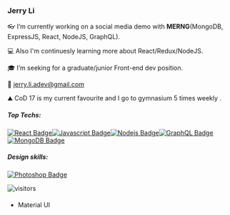 ### Jerry Li

👓 I’m currently working on a social media demo with **MERNG**(MongoDB, ExpressJS, React, NodeJS, GraphQL).

💻 Also I'm continuesly learning more about React/Redux/NodeJS.

🎓 I’m seeking for a graduate/junior Front-end dev position.

📩 jerry.li.adev@gmail.com

⛰️ CoD 17 is my current favourite and I go to gymnasium 5 times weekly .

##### Top Techs:

[![React Badge](https://img.shields.io/badge/-React-61DBFB?style=for-the-badge&labelColor=black&logo=react&logoColor=61DBFB)](#)[![Javascript Badge](https://img.shields.io/badge/-Javascript-F0DB4F?style=for-the-badge&labelColor=black&logo=javascript&logoColor=F0DB4F)](#)[![Nodejs Badge](https://img.shields.io/badge/-Nodejs-3C873A?style=for-the-badge&labelColor=black&logo=node.js&logoColor=3C873A)](#)[![GraphQL Badge](https://img.shields.io/badge/-GraphQl-e535ab?style=for-the-badge&labelColor=black&logo=node.js&logoColor=e535ab)](#)[![MongoDB Badge](https://img.shields.io/badge/-MongoDB-007acc?style=for-the-badge&labelColor=black&logo=mongodb&logoColor=007acc)](#)

##### Design skills:

[![Photoshop Badge](<https://img.shields.io/badge/-Photoshop/XD(FIGMA)/Premiere/Effect-e00000?style=for-the-badge&labelColor=black&logo=adobe&logoColor=e00000>)](#)

![visitors](https://visitor-badge.glitch.me/badge?page_id=rsbb0818)

<!--START_SECTION:waka-->
<!--END_SECTION:waka-->

####

- Material UI
